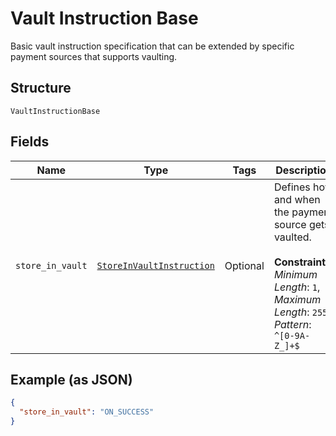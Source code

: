 
# Vault Instruction Base

Basic vault instruction specification that can be extended by specific payment sources that supports vaulting.

## Structure

`VaultInstructionBase`

## Fields

| Name | Type | Tags | Description |
|  --- | --- | --- | --- |
| `store_in_vault` | [`StoreInVaultInstruction`](../../doc/models/store-in-vault-instruction.md) | Optional | Defines how and when the payment source gets vaulted.<br><br>**Constraints**: *Minimum Length*: `1`, *Maximum Length*: `255`, *Pattern*: `^[0-9A-Z_]+$` |

## Example (as JSON)

```json
{
  "store_in_vault": "ON_SUCCESS"
}
```

